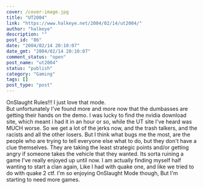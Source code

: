 ```yaml
---
cover: /cover-image.jpg
title: "UT2004"
link: "https://www.halkeye.net/2004/02/14/ut2004/"
author: "halkeye"
description: ""
post_id: "86"
date: "2004/02/14 20:10:07"
date_gmt: "2004/02/14 20:10:07"
comment_status: "open"
post_name: "ut2004"
status: "publish"
category: "Gaming"
tags: []
post_type: "post"
---
```


OnSlaught Rules!!! I just love that mode.  
But unfortunately I've found more and more now that the dumbasses are getting their hands on the demo. I was lucky to find the nvidia download site, which meant i had it in an hour or so, while the UT site I've heard was MUCH worse. So we get a lot of the jerks now, and the trash talkers, and the racists and all the other losers. But I think what bugs me the most, are the people who are trying to tell everyone else what to do, but they don't have a clue themselves. They are taking the least strategic points and/or getting angry if someone takes the vehicle that they wanted. Its sorta ruining a game I've really enjoyed up until now. I am actually finding myself half wanting to start a clan again, Like I had with quake one, and like we tried to do with quake 2 ctf. I'm so enjoying OnSlaught Mode though, But I'm starting to need more games.